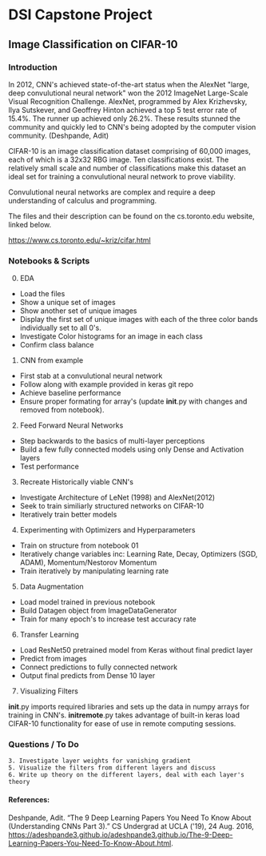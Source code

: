 # DSI Capstone Project
## Image Classification on CIFAR-10

### Introduction

In 2012, CNN's achieved state-of-the-art status when the AlexNet "large, deep convulutional neural network" won the 2012 ImageNet Large-Scale Visual Recognition Challenge. AlexNet, programmed by Alex Krizhevsky, Ilya Sutskever, and Geoffrey Hinton achieved a top 5 test error rate of 15.4%. The runner up achieved only 26.2%. These results stunned the community and quickly led to CNN's being adopted by the computer vision community. (Deshpande, Adit)

CIFAR-10 is an image classification dataset comprising of 60,000 images, each of which is a 32x32 RBG image. Ten classifications exist. The relatively small scale and number of classifications make this dataset an ideal set for training a convulutional neural network to prove viability. 

Convulutional neural networks are complex and require a deep understanding of calculus and programming. 

The files and their description can be found on the cs.toronto.edu website, linked below. 

https://www.cs.toronto.edu/~kriz/cifar.html

### Notebooks & Scripts

00. EDA 
 - Load the files
 - Show a unique set of images
 - Show another set of unique images
 - Display the first set of unique images with each of the three color bands individually set to all 0's.
 - Investigate Color histograms for an image in each class
 - Confirm class balance
01. CNN from example
 - First stab at a convulutional neural network
 - Follow along with example provided in keras git repo
 - Achieve baseline performance
 - Ensure proper formating for array's (update __init__.py with changes and removed from notebook). 
02. Feed Forward Neural Networks
 - Step backwards to the basics of multi-layer perceptions
 - Build a few fully connected models using only Dense and Activation layers
 - Test performance
03. Recreate Historically viable CNN's
 - Investigate Architecture of LeNet (1998) and AlexNet(2012)
 - Seek to train similiarly structured networks on CIFAR-10
 - Iteratively train better models
04. Experimenting with Optimizers and Hyperparameters
 - Train on structure from notebook 01
 - Iteratively change variables inc: Learning Rate, Decay, Optimizers (SGD, ADAM), Momentum/Nestorov Momentum
 - Train iteratively by manipulating learning rate
05. Data Augmentation
 - Load model trained in previous notebook
 - Build Datagen object from ImageDataGenerator
 - Train for many epoch's to increase test accuracy rate
06. Transfer Learning
 - Load ResNet50 pretrained model from Keras without final predict layer
 - Predict from images
 - Connect predictions to fully connected network
 - Output final predicts from Dense 10 layer
07. Visualizing Filters


__init__.py imports required libraries and sets up the data in numpy arrays for training in CNN's. 
__initremote__.py takes advantage of built-in keras load CIFAR-10 functionality for ease of use in remote computing sessions.

### Questions / To Do
    3. Investigate layer weights for vanishing gradient 
    5. Visualize the filters from different layers and discuss 
    6. Write up theory on the different layers, deal with each layer's theory 


#### References:
Deshpande, Adit. “The 9 Deep Learning Papers You Need To Know About (Understanding CNNs Part 3).” CS Undergrad at UCLA ('19), 24 Aug. 2016, https://adeshpande3.github.io/adeshpande3.github.io/The-9-Deep-Learning-Papers-You-Need-To-Know-About.html.

